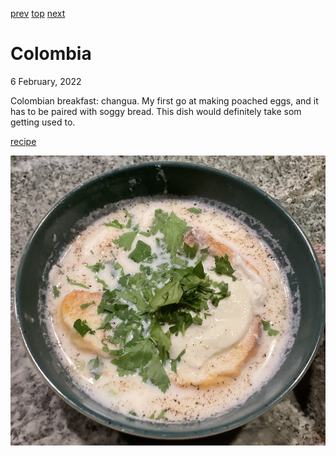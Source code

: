 [prev](china.md)
[top](../index.md)
[next](comoros.md)
# Colombia
6 February, 2022


Colombian breakfast: changua. My first go at making poached eggs, and
it has to be paired with soggy bread. This dish would definitely take
som getting used to.

[recipe](https://www.unacolombianaencalifornia.com/2020/09/changua-colombian-breakfast-soup/)

![Changua](images/colombia.jpeg)
